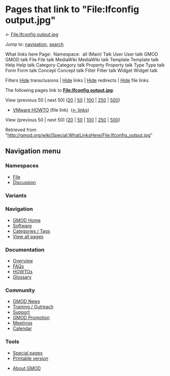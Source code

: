 <div id="mw-page-base" class="noprint">

</div>

<div id="mw-head-base" class="noprint">

</div>

<div id="content" class="mw-body" role="main">

<span id="top"></span>

<div id="mw-js-message" style="display:none;">

</div>



# <span dir="auto">Pages that link to "File:Ifconfig output.jpg"</span>

<div id="bodyContent">

<div id="contentSub">

← [File:Ifconfig
output.jpg](/wiki/File:Ifconfig_output.jpg "File:Ifconfig output.jpg")

</div>

<div id="jump-to-nav" class="mw-jump">

Jump to: [navigation](#mw-navigation), [search](#p-search)

</div>

<div id="mw-content-text">

What links here Page:  Namespace:  all (Main) Talk User User talk GMOD
GMOD talk File File talk MediaWiki MediaWiki talk Template Template talk
Help Help talk Category Category talk Property Property talk Type Type
talk Form Form talk Concept Concept talk Filter Filter talk Widget
Widget talk

Filters
[Hide](/mediawiki/index.php?title=Special:WhatLinksHere/File:Ifconfig_output.jpg&hidetrans=1 "Special:WhatLinksHere/File:Ifconfig output.jpg")
transclusions \|
[Hide](/mediawiki/index.php?title=Special:WhatLinksHere/File:Ifconfig_output.jpg&hidelinks=1 "Special:WhatLinksHere/File:Ifconfig output.jpg")
links \|
[Hide](/mediawiki/index.php?title=Special:WhatLinksHere/File:Ifconfig_output.jpg&hideredirs=1 "Special:WhatLinksHere/File:Ifconfig output.jpg")
redirects \|
[Hide](/mediawiki/index.php?title=Special:WhatLinksHere/File:Ifconfig_output.jpg&hideimages=1 "Special:WhatLinksHere/File:Ifconfig output.jpg")
file links

The following pages link to **[File:Ifconfig
output.jpg](/wiki/File:Ifconfig_output.jpg "File:Ifconfig output.jpg")**:

View (previous 50 \| next 50)
([20](/mediawiki/index.php?title=Special:WhatLinksHere/File:Ifconfig_output.jpg&limit=20 "Special:WhatLinksHere/File:Ifconfig output.jpg")
\|
[50](/mediawiki/index.php?title=Special:WhatLinksHere/File:Ifconfig_output.jpg&limit=50 "Special:WhatLinksHere/File:Ifconfig output.jpg")
\|
[100](/mediawiki/index.php?title=Special:WhatLinksHere/File:Ifconfig_output.jpg&limit=100 "Special:WhatLinksHere/File:Ifconfig output.jpg")
\|
[250](/mediawiki/index.php?title=Special:WhatLinksHere/File:Ifconfig_output.jpg&limit=250 "Special:WhatLinksHere/File:Ifconfig output.jpg")
\|
[500](/mediawiki/index.php?title=Special:WhatLinksHere/File:Ifconfig_output.jpg&limit=500 "Special:WhatLinksHere/File:Ifconfig output.jpg"))

- [VMware HOWTO](/wiki/VMware_HOWTO "VMware HOWTO") (file link) ‎
  <span class="mw-whatlinkshere-tools">([←
  links](/mediawiki/index.php?title=Special:WhatLinksHere&target=VMware+HOWTO "Special:WhatLinksHere"))</span>

View (previous 50 \| next 50)
([20](/mediawiki/index.php?title=Special:WhatLinksHere/File:Ifconfig_output.jpg&limit=20 "Special:WhatLinksHere/File:Ifconfig output.jpg")
\|
[50](/mediawiki/index.php?title=Special:WhatLinksHere/File:Ifconfig_output.jpg&limit=50 "Special:WhatLinksHere/File:Ifconfig output.jpg")
\|
[100](/mediawiki/index.php?title=Special:WhatLinksHere/File:Ifconfig_output.jpg&limit=100 "Special:WhatLinksHere/File:Ifconfig output.jpg")
\|
[250](/mediawiki/index.php?title=Special:WhatLinksHere/File:Ifconfig_output.jpg&limit=250 "Special:WhatLinksHere/File:Ifconfig output.jpg")
\|
[500](/mediawiki/index.php?title=Special:WhatLinksHere/File:Ifconfig_output.jpg&limit=500 "Special:WhatLinksHere/File:Ifconfig output.jpg"))

</div>

<div class="printfooter">

Retrieved from
"<http://gmod.org/wiki/Special:WhatLinksHere/File:Ifconfig_output.jpg>"

</div>

<div id="catlinks" class="catlinks catlinks-allhidden">

</div>

<div class="visualClear">

</div>

</div>

</div>

<div id="mw-navigation">

## Navigation menu

<div id="mw-head">



<div id="left-navigation">

<div id="p-namespaces" class="vectorTabs" role="navigation"
aria-labelledby="p-namespaces-label">

### Namespaces

- <span id="ca-nstab-image"><a href="/wiki/File:Ifconfig_output.jpg" accesskey="c"
  title="View the file page [c]">File</a></span>
- <span id="ca-talk"><a
  href="/mediawiki/index.php?title=File_talk:Ifconfig_output.jpg&amp;action=edit&amp;redlink=1"
  accesskey="t"
  title="Discussion about the content page [t]">Discussion</a></span>

</div>

<div id="p-variants" class="vectorMenu emptyPortlet" role="navigation"
aria-labelledby="p-variants-label">

### 

### Variants[](#)

<div class="menu">

</div>

</div>

</div>





</div>

</div>

</div>

<div id="mw-panel">

<div id="p-logo" role="banner">

<a href="/wiki/Main_Page"
style="background-image: url(http://gmod.org/images/GMOD-cogs.png);"
title="Visit the main page"></a>

</div>

<div id="p-Navigation" class="portal" role="navigation"
aria-labelledby="p-Navigation-label">

### Navigation

<div class="body">

- <span id="n-GMOD-Home">[GMOD Home](/wiki/Main_Page)</span>
- <span id="n-Software">[Software](/wiki/GMOD_Components)</span>
- <span id="n-Categories-.2F-Tags">[Categories /
  Tags](/wiki/Categories)</span>
- <span id="n-View-all-pages">[View all
  pages](/wiki/Special:AllPages)</span>

</div>

</div>

<div id="p-Documentation" class="portal" role="navigation"
aria-labelledby="p-Documentation-label">

### Documentation

<div class="body">

- <span id="n-Overview">[Overview](/wiki/Overview)</span>
- <span id="n-FAQs">[FAQs](/wiki/Category:FAQ)</span>
- <span id="n-HOWTOs">[HOWTOs](/wiki/Category:HOWTO)</span>
- <span id="n-Glossary">[Glossary](/wiki/Glossary)</span>

</div>

</div>

<div id="p-Community" class="portal" role="navigation"
aria-labelledby="p-Community-label">

### Community

<div class="body">

- <span id="n-GMOD-News">[GMOD News](/wiki/GMOD_News)</span>
- <span id="n-Training-.2F-Outreach">[Training /
  Outreach](/wiki/Training_and_Outreach)</span>
- <span id="n-Support">[Support](/wiki/Support)</span>
- <span id="n-GMOD-Promotion">[GMOD
  Promotion](/wiki/GMOD_Promotion)</span>
- <span id="n-Meetings">[Meetings](/wiki/Meetings)</span>
- <span id="n-Calendar">[Calendar](/wiki/Calendar)</span>

</div>

</div>

<div id="p-tb" class="portal" role="navigation"
aria-labelledby="p-tb-label">

### Tools

<div class="body">

- <span id="t-specialpages"><a href="/wiki/Special:SpecialPages" accesskey="q"
  title="A list of all special pages [q]">Special pages</a></span>
- <span id="t-print"><a
  href="/mediawiki/index.php?title=Special:WhatLinksHere/File:Ifconfig_output.jpg&amp;printable=yes"
  rel="alternate" accesskey="p"
  title="Printable version of this page [p]">Printable version</a></span>

</div>

</div>

</div>

</div>

<div id="footer" role="contentinfo">

- <span id="footer-places-about">[About
  GMOD](/wiki/GMOD:About "GMOD:About")</span>

<!-- -->






</div>
